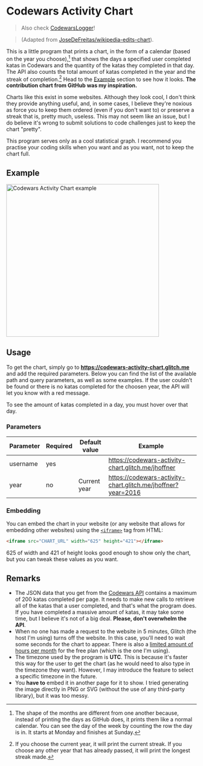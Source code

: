 # Codewars Activity Chart

> Also check [CodewarsLogger](https://github.com/JoseDeFreitas/CodewarsLogger)!

> (Adapted from [JoseDeFreitas/wikipedia-edits-chart](https://github.com/JoseDeFreitas/wikipedia-edits-chart)).

This is a little program that prints a chart, in the form of a calendar (based
on the year you choose),[^1] that shows the days a specified user completed katas
in Codewars and the quantity of the katas they completed in that day. The API also
counts the total amount of katas completed in the year and the streak of completion.[^2]
Head to the [Example](#example) section to see how it looks. **The contribution
chart from GitHub was my inspiration.**

Charts like this exist in some websites. Although they look cool, I don't think
they provide anything useful, and, in some cases, I believe they're noxious as
force you to keep them ordered (even if you don't want to) or preserve a streak
that is, pretty much, useless. This may not seem like an issue, but I do believe
it's wrong to submit solutions to code challenges just to keep the chart "pretty".

This program serves only as a cool statistical graph. I recommend you practise your
coding skills when you want and as you want, not to keep the chart full.

## Example

<a href="https://codewars-activity-chart.glitch.me/jhoffner?year=2013"><img alt="Codewars Activity Chart example" src="https://user-images.githubusercontent.com/37962411/226577099-7de8863c-9044-4b4b-941f-b2e175d09435.png" height="404"/></a>

## Usage

To get the chart, simply go to **https://codewars-activity-chart.glitch.me** and
add the required parameters. Below you can find the list of the available path
and query parameters, as well as some examples. If the user couldn't be found or
there is no katas completed for the choosen year, the API will let you know with
a red message.

To see the amount of katas completed in a day, you must hover over that day.

### Parameters

| Parameter          | Required | Default value    | Example                                                               |
| ------------------ | -------- | ---------------- | --------------------------------------------------------------------- |
| username           | yes      |                  | https://codewars-activity-chart.glitch.me/jhoffner                    |
| year               | no       | Current year     | https://codewars-activity-chart.glitch.me/jhoffner?year=2016          |

### Embedding

You can embed the chart in your website (or any website that allows for embedding
other websites) using the [`<iframe>`](https://developer.mozilla.org/en-US/docs/Web/HTML/Element/iframe)
tag from HTML:

```html
<iframe src="CHART_URL" width="625" height="421"></iframe>
```

625 of width and 421 of height looks good enough to show only the chart, but you
can tweak these values as you want.

## Remarks

- The JSON data that you get from the [Codewars API](https://dev.codewars.com/)
contains a maximum of 200 katas completed per page. It needs to make new calls
to retrieve all of the katas that a user completed, and that's what the program
does. If you have completed a massive amount of katas, it may take some time, but
I believe it's not of a big deal. **Please, don't overwhelm the API**.
- When no one has made a request to the website in 5 minutes, Glitch (the host
I'm using) turns off the website. In this case, you'll need to wait some seconds for
the chart to appear. There is also a [limited amount of hours per month](https://help.glitch.com/kb/article/17-technical-restrictions/)
for the free plan (which is the one I'm using).
- The timezone used by the program is **UTC**. This is because it's faster this way
for the user to get the chart (as he would need to also type in the timezone they
want). However, I may introduce the feature to select a specific timezone in the
future.
- You **have to** embed it in another page for it to show. I tried generating the
image directly in PNG or SVG (without the use of any third-party library), but it was
too messy.

[^1]: The shape of the months are different from one another because, instead of
printing the days as GitHub does, it prints them like a normal calendar. You can
see the day of the week by counting the row the day is in. It starts at Monday and
finishes at Sunday.
[^2]: If you choose the current year, it will print the current streak. If you
choose any other year that has already passed, it will print the longest streak
made.
